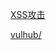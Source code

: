 [XSS攻击](/%E7%BD%91%E7%BB%9C%E5%AE%89%E5%85%A8/XSS%E6%94%BB%E5%87%BB.md)

[vulhub/](/%E7%BD%91%E7%BB%9C%E5%AE%89%E5%85%A8/vulhub/)

